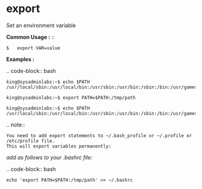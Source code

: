 # export

Set an environment variable

**Common Usage :**  ::


	$	export VAR=value


**Examples :**



.. code-block:: bash


	king@sysadminlabs:~$ echo $PATH
	/usr/local/sbin:/usr/local/bin:/usr/sbin:/usr/bin:/sbin:/bin:/usr/games
	
	king@sysadminlabs:~$ export PATH=$PATH:/tmp/path
	
	king@sysadminlabs:~$ echo $PATH
	/usr/local/sbin:/usr/local/bin:/usr/sbin:/usr/bin:/sbin:/bin:/usr/games:/tmp/path
	





.. note::

	You need to add export statements to ~/.bash_profile or ~/.profile or /etc/profile file. 
	This will export variables permanently:




*add as follows to your .bashrc file:*

.. code-block:: bash

	echo 'export PATH=$PATH:/tmp/path' >> ~/.bashrc

